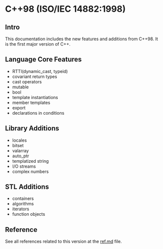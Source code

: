 # C++98 (ISO/IEC 14882:1998)
## Intro
This documentation includes the new features and additions from C++98. It is the first major version of C++. 

## Language Core Features
- RTTI(dynamic_cast, typeid)
- covariant return types
- cast operators
- mutable
- bool
- template instantiations
- member templates
- export
- declarations in conditions

## Library Additions
- locales
- bitset
- valarray
- auto_ptr
- templatized string
- I/O streams
- complex numbers

## STL Additions
- containers
- algorithms
- iterators
- function objects

## Reference
See all references related to this version at the [ref.md](./ref.md) file.